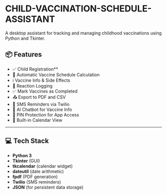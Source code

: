 # CHILD-VACCINATION-SCHEDULE-ASSISTANT
A desktop assistant for tracking and managing childhood vaccinations using Python and Tkinter.
## 📦 Features

- ✅ Child Registration**
- 📆 Automatic Vaccine Schedule Calculation
- ℹ️ Vaccine Info & Side Effects
- 📝 Reaction Logging
- ✅ Mark Vaccines as Completed
- 📤 Export to PDF and CSV
- 📲 SMS Reminders via Twilio
- 🧠 AI Chatbot for Vaccine Info
- 🔐 PIN Protection for App Access
- 📅 Built-in Calendar View

---

## 💻 Tech Stack

- **Python 3**
- **Tkinter** (GUI)
- **tkcalendar** (calendar widget)
- **dateutil** (date arithmetic)
- **fpdf** (PDF generation)
- **Twilio** (SMS reminders)
- **JSON** (for persistent data storage)